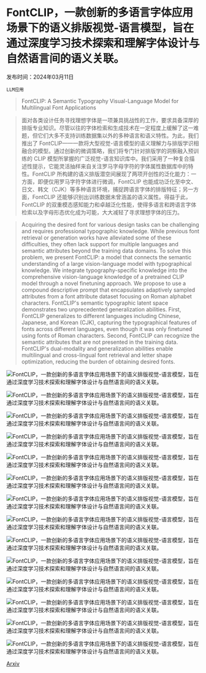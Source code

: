 # FontCLIP，一款创新的多语言字体应用场景下的语义排版视觉-语言模型，旨在通过深度学习技术探索和理解字体设计与自然语言间的语义关联。

发布时间：2024年03月11日

`LLM应用`

> FontCLIP: A Semantic Typography Visual-Language Model for Multilingual Font Applications

> 面对各类设计任务寻找理想字体是一项兼具挑战性的工作，要求具备深厚的排版专业知识。尽管以往的字体检索和生成技术在一定程度上缓解了这一难题，但它们大多不支持训练数据集以外的多种语言和语义特性。为此，我们推出了 FontCLIP——一款将大型视觉-语言模型的语义理解力与排版学识相融合的模型。通过创新的微调策略，我们将专门针对排版学的洞察融入预训练的 CLIP 模型所掌握的广泛视觉-语言知识库中。我们采用了一种复合描述性提示，它能灵活抽样来自关注罗马字母字符的字体属性数据库中的特性。FontCLIP 所构建的语义排版潜空间展现了两项开创性的泛化能力：一方面，即便仅用罗马字符字体进行微调，FontCLIP 也能成功泛化至中文、日文、韩文（CJK）等多种语言环境，捕捉跨语言字体的排版特征；另一方面，FontCLIP 还能够识别出训练数据未曾涵盖的语义属性。得益于此，FontCLIP 的双重模态感知能力和卓越泛化性能，使得多语言和跨语言字体检索以及字母形态优化成为可能，大大减轻了寻求理想字体的压力。

> Acquiring the desired font for various design tasks can be challenging and requires professional typographic knowledge. While previous font retrieval or generation works have alleviated some of these difficulties, they often lack support for multiple languages and semantic attributes beyond the training data domains. To solve this problem, we present FontCLIP: a model that connects the semantic understanding of a large vision-language model with typographical knowledge. We integrate typography-specific knowledge into the comprehensive vision-language knowledge of a pretrained CLIP model through a novel finetuning approach. We propose to use a compound descriptive prompt that encapsulates adaptively sampled attributes from a font attribute dataset focusing on Roman alphabet characters. FontCLIP's semantic typographic latent space demonstrates two unprecedented generalization abilities. First, FontCLIP generalizes to different languages including Chinese, Japanese, and Korean (CJK), capturing the typographical features of fonts across different languages, even though it was only finetuned using fonts of Roman characters. Second, FontCLIP can recognize the semantic attributes that are not presented in the training data. FontCLIP's dual-modality and generalization abilities enable multilingual and cross-lingual font retrieval and letter shape optimization, reducing the burden of obtaining desired fonts.

![FontCLIP，一款创新的多语言字体应用场景下的语义排版视觉-语言模型，旨在通过深度学习技术探索和理解字体设计与自然语言间的语义关联。](../../../paper_images/2403.06453/x1.png)

![FontCLIP，一款创新的多语言字体应用场景下的语义排版视觉-语言模型，旨在通过深度学习技术探索和理解字体设计与自然语言间的语义关联。](../../../paper_images/2403.06453/x2.png)

![FontCLIP，一款创新的多语言字体应用场景下的语义排版视觉-语言模型，旨在通过深度学习技术探索和理解字体设计与自然语言间的语义关联。](../../../paper_images/2403.06453/x3.png)

![FontCLIP，一款创新的多语言字体应用场景下的语义排版视觉-语言模型，旨在通过深度学习技术探索和理解字体设计与自然语言间的语义关联。](../../../paper_images/2403.06453/x4.png)

![FontCLIP，一款创新的多语言字体应用场景下的语义排版视觉-语言模型，旨在通过深度学习技术探索和理解字体设计与自然语言间的语义关联。](../../../paper_images/2403.06453/x5.png)

![FontCLIP，一款创新的多语言字体应用场景下的语义排版视觉-语言模型，旨在通过深度学习技术探索和理解字体设计与自然语言间的语义关联。](../../../paper_images/2403.06453/x6.png)

![FontCLIP，一款创新的多语言字体应用场景下的语义排版视觉-语言模型，旨在通过深度学习技术探索和理解字体设计与自然语言间的语义关联。](../../../paper_images/2403.06453/x7.png)

![FontCLIP，一款创新的多语言字体应用场景下的语义排版视觉-语言模型，旨在通过深度学习技术探索和理解字体设计与自然语言间的语义关联。](../../../paper_images/2403.06453/x8.png)

![FontCLIP，一款创新的多语言字体应用场景下的语义排版视觉-语言模型，旨在通过深度学习技术探索和理解字体设计与自然语言间的语义关联。](../../../paper_images/2403.06453/x9.png)

![FontCLIP，一款创新的多语言字体应用场景下的语义排版视觉-语言模型，旨在通过深度学习技术探索和理解字体设计与自然语言间的语义关联。](../../../paper_images/2403.06453/x10.png)

![FontCLIP，一款创新的多语言字体应用场景下的语义排版视觉-语言模型，旨在通过深度学习技术探索和理解字体设计与自然语言间的语义关联。](../../../paper_images/2403.06453/x11.png)

![FontCLIP，一款创新的多语言字体应用场景下的语义排版视觉-语言模型，旨在通过深度学习技术探索和理解字体设计与自然语言间的语义关联。](../../../paper_images/2403.06453/x12.png)

![FontCLIP，一款创新的多语言字体应用场景下的语义排版视觉-语言模型，旨在通过深度学习技术探索和理解字体设计与自然语言间的语义关联。](../../../paper_images/2403.06453/x13.png)

![FontCLIP，一款创新的多语言字体应用场景下的语义排版视觉-语言模型，旨在通过深度学习技术探索和理解字体设计与自然语言间的语义关联。](../../../paper_images/2403.06453/x14.png)

[Arxiv](https://arxiv.org/abs/2403.06453)
